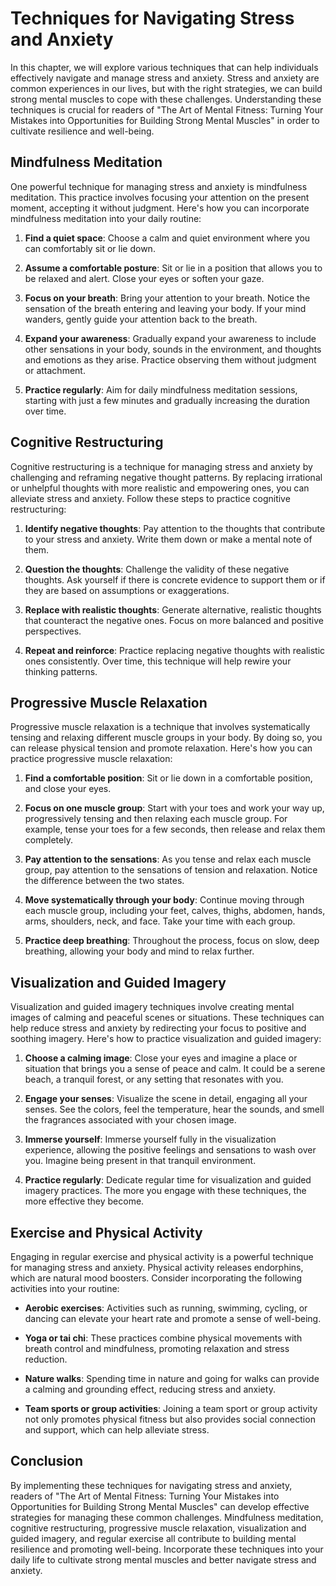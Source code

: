 Techniques for Navigating Stress and Anxiety
=======================================================

In this chapter, we will explore various techniques that can help individuals effectively navigate and manage stress and anxiety. Stress and anxiety are common experiences in our lives, but with the right strategies, we can build strong mental muscles to cope with these challenges. Understanding these techniques is crucial for readers of "The Art of Mental Fitness: Turning Your Mistakes into Opportunities for Building Strong Mental Muscles" in order to cultivate resilience and well-being.

Mindfulness Meditation
----------------------

One powerful technique for managing stress and anxiety is mindfulness meditation. This practice involves focusing your attention on the present moment, accepting it without judgment. Here's how you can incorporate mindfulness meditation into your daily routine:

1. **Find a quiet space**: Choose a calm and quiet environment where you can comfortably sit or lie down.

2. **Assume a comfortable posture**: Sit or lie in a position that allows you to be relaxed and alert. Close your eyes or soften your gaze.

3. **Focus on your breath**: Bring your attention to your breath. Notice the sensation of the breath entering and leaving your body. If your mind wanders, gently guide your attention back to the breath.

4. **Expand your awareness**: Gradually expand your awareness to include other sensations in your body, sounds in the environment, and thoughts and emotions as they arise. Practice observing them without judgment or attachment.

5. **Practice regularly**: Aim for daily mindfulness meditation sessions, starting with just a few minutes and gradually increasing the duration over time.

Cognitive Restructuring
-----------------------

Cognitive restructuring is a technique for managing stress and anxiety by challenging and reframing negative thought patterns. By replacing irrational or unhelpful thoughts with more realistic and empowering ones, you can alleviate stress and anxiety. Follow these steps to practice cognitive restructuring:

1. **Identify negative thoughts**: Pay attention to the thoughts that contribute to your stress and anxiety. Write them down or make a mental note of them.

2. **Question the thoughts**: Challenge the validity of these negative thoughts. Ask yourself if there is concrete evidence to support them or if they are based on assumptions or exaggerations.

3. **Replace with realistic thoughts**: Generate alternative, realistic thoughts that counteract the negative ones. Focus on more balanced and positive perspectives.

4. **Repeat and reinforce**: Practice replacing negative thoughts with realistic ones consistently. Over time, this technique will help rewire your thinking patterns.

Progressive Muscle Relaxation
-----------------------------

Progressive muscle relaxation is a technique that involves systematically tensing and relaxing different muscle groups in your body. By doing so, you can release physical tension and promote relaxation. Here's how you can practice progressive muscle relaxation:

1. **Find a comfortable position**: Sit or lie down in a comfortable position, and close your eyes.

2. **Focus on one muscle group**: Start with your toes and work your way up, progressively tensing and then relaxing each muscle group. For example, tense your toes for a few seconds, then release and relax them completely.

3. **Pay attention to the sensations**: As you tense and relax each muscle group, pay attention to the sensations of tension and relaxation. Notice the difference between the two states.

4. **Move systematically through your body**: Continue moving through each muscle group, including your feet, calves, thighs, abdomen, hands, arms, shoulders, neck, and face. Take your time with each group.

5. **Practice deep breathing**: Throughout the process, focus on slow, deep breathing, allowing your body and mind to relax further.

Visualization and Guided Imagery
--------------------------------

Visualization and guided imagery techniques involve creating mental images of calming and peaceful scenes or situations. These techniques can help reduce stress and anxiety by redirecting your focus to positive and soothing imagery. Here's how to practice visualization and guided imagery:

1. **Choose a calming image**: Close your eyes and imagine a place or situation that brings you a sense of peace and calm. It could be a serene beach, a tranquil forest, or any setting that resonates with you.

2. **Engage your senses**: Visualize the scene in detail, engaging all your senses. See the colors, feel the temperature, hear the sounds, and smell the fragrances associated with your chosen image.

3. **Immerse yourself**: Immerse yourself fully in the visualization experience, allowing the positive feelings and sensations to wash over you. Imagine being present in that tranquil environment.

4. **Practice regularly**: Dedicate regular time for visualization and guided imagery practices. The more you engage with these techniques, the more effective they become.

Exercise and Physical Activity
------------------------------

Engaging in regular exercise and physical activity is a powerful technique for managing stress and anxiety. Physical activity releases endorphins, which are natural mood boosters. Consider incorporating the following activities into your routine:

* **Aerobic exercises**: Activities such as running, swimming, cycling, or dancing can elevate your heart rate and promote a sense of well-being.

* **Yoga or tai chi**: These practices combine physical movements with breath control and mindfulness, promoting relaxation and stress reduction.

* **Nature walks**: Spending time in nature and going for walks can provide a calming and grounding effect, reducing stress and anxiety.

* **Team sports or group activities**: Joining a team sport or group activity not only promotes physical fitness but also provides social connection and support, which can help alleviate stress.

Conclusion
----------

By implementing these techniques for navigating stress and anxiety, readers of "The Art of Mental Fitness: Turning Your Mistakes into Opportunities for Building Strong Mental Muscles" can develop effective strategies for managing these common challenges. Mindfulness meditation, cognitive restructuring, progressive muscle relaxation, visualization and guided imagery, and regular exercise all contribute to building mental resilience and promoting well-being. Incorporate these techniques into your daily life to cultivate strong mental muscles and better navigate stress and anxiety.
